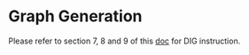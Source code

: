 # Graph Generation
Please refer to section 7, 8 and 9 of this [doc](https://docs.google.com/document/d/1z4ra8UZr_tnsINRCiv6yZzOZplDDcUe7F0p4NnVfjic/edit?usp=sharing) for DIG instruction.